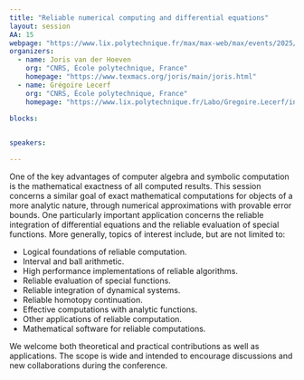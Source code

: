 ```yaml
---
title: "Reliable numerical computing and differential equations"
layout: session
AA: 15
webpage: "https://www.lix.polytechnique.fr/max/max-web/max/events/2025/aca-2025-ss15.html"
organizers:
  - name: Joris van der Hoeven
    org: "CNRS, École polytechnique, France"
    homepage: "https://www.texmacs.org/joris/main/joris.html"
  - name: Grégoire Lecerf
    org: "CNRS, École polytechnique, France"
    homepage: "https://www.lix.polytechnique.fr/Labo/Gregoire.Lecerf/index.en.html"

blocks:
 

speakers: 

---
```

One of the key advantages of computer algebra and symbolic computation is
the mathematical exactness of all computed results.  This session concerns
a similar goal of exact mathematical computations for objects of a more
analytic nature, through numerical approximations with provable error bounds.
One particularly important application concerns the reliable integration of
differential equations and the reliable evaluation of special functions.
More generally, topics of interest include, but are not limited to:

- Logical foundations of reliable computation.
- Interval and ball arithmetic.
- High performance implementations of reliable algorithms.
- Reliable evaluation of special functions.
- Reliable integration of dynamical systems.
- Reliable homotopy continuation.
- Effective computations with analytic functions.
- Other applications of reliable computation.
- Mathematical software for reliable computations.

We welcome both theoretical and practical contributions as well as
applications.  The scope is wide and intended to encourage discussions
and new collaborations during the conference.